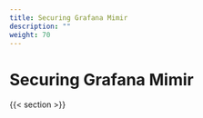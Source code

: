 ```yaml
---
title: Securing Grafana Mimir
description: ""
weight: 70
---
```


# Securing Grafana Mimir

{{< section >}}
